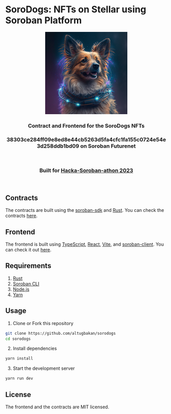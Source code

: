 # SoroDogs: NFTs on Stellar using Soroban Platform

<div align="center">
    <a href="https://sorodogs.surge.sh">
        <img src="public/images/bacon.png" alt="Visitor NFTs" width=256px>
    </a>
    <h3>Contract and Frontend for the SoroDogs NFTs<h3>
    <h3>38303ce284ff09e8ed8e44cb5263d5fa4cfc1fa155c0724e54e3d258ddb1bd09 on Soroban Futurenet</h3>
    <br />
    <h3>Built for <a href="https://hacka-soroban-athon.devpost.com/">Hacka-Soroban-athon 2023</a></h3>
</div>
<br />

## Contracts

The contracts are built using the [soroban-sdk](https://github.com/stellar/rs-soroban-sdk) and [Rust](https://www.rust-lang.org/). You can check the contracts [here](./contracts/).

## Frontend

The frontend is built using [TypeScript](https://www.typescriptlang.org/), [React](https://reactjs.org/), [Vite](https://vitejs.dev/), and [soroban-client](https://github.com/stellar/js-soroban-client). You can check it out [here](./src/).

## Requirements

1. [Rust](https://www.rust-lang.org/)
2. [Soroban CLI](https://soroban.stellar.org/docs/getting-started/setup)
3. [Node.js](https://nodejs.org/en/)
4. [Yarn](https://yarnpkg.com/)

## Usage

1. Clone or Fork this repository

```bash
git clone https://github.com/altugbakan/sorodogs
cd sorodogs
```

2. Install dependencies

```bash
yarn install
```

3. Start the development server

```bash
yarn run dev
```

## License

The frontend and the contracts are MIT licensed.
